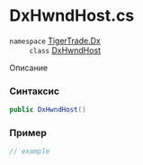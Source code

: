 
# DxHwndHost.cs
`namespace` [TigerTrade.Dx](../../../TigerTrade.Dx.md)  
&nbsp;&nbsp;&nbsp;&nbsp;&nbsp;&nbsp;&nbsp;&nbsp;&nbsp;`class` [DxHwndHost](../../DxHwndHost.cs.md)

Описание

### Синтаксис
```csharp
public DxHwndHost()
```


### Пример  
```csharp
// example
```
                    
                    